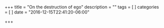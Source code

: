 +++
title = "On the destruction of ego"
description = ""
tags = [
]
categories = [
]
date = "2016-12-15T22:41:20-06:00"

+++

